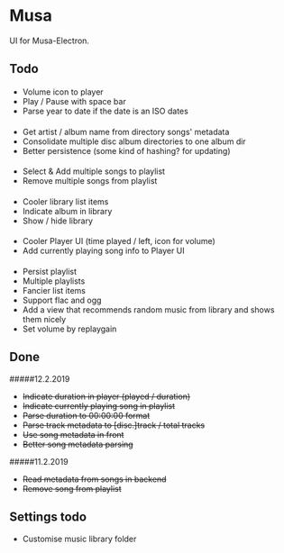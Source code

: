 # Musa

UI for Musa-Electron.

## Todo

####

- Volume icon to player
- Play / Pause with space bar
- Parse year to date if the date is an ISO dates

####

- Get artist / album name from directory songs' metadata
- Consolidate multiple disc album directories to one album dir
- Better persistence (some kind of hashing? for updating)

####

- Select & Add multiple songs to playlist
- Remove multiple songs from playlist

####

- Cooler library list items
- Indicate album in library
- Show / hide library

####

- Cooler Player UI (time played / left, icon for volume)
- Add currently playing song info to Player UI

####

- Persist playlist
- Multiple playlists
- Fancier list items
- Support flac and ogg
- Add a view that recommends random music from library and shows them nicely
- Set volume by replaygain

## Done

#####12.2.2019

- ~~Indicate duration in player (played / duration)~~
- ~~Indicate currently playing song in playlist~~
- ~~Parse duration to 00:00:00 format~~
- ~~Parse track metadata to [disc.]track / total tracks~~
- ~~Use song metadata in front~~
- ~~Better song metadata parsing~~

#####11.2.2019

- ~~Read metadata from songs in backend~~
- ~~Remove song from playlist~~

## Settings todo

- Customise music library folder
